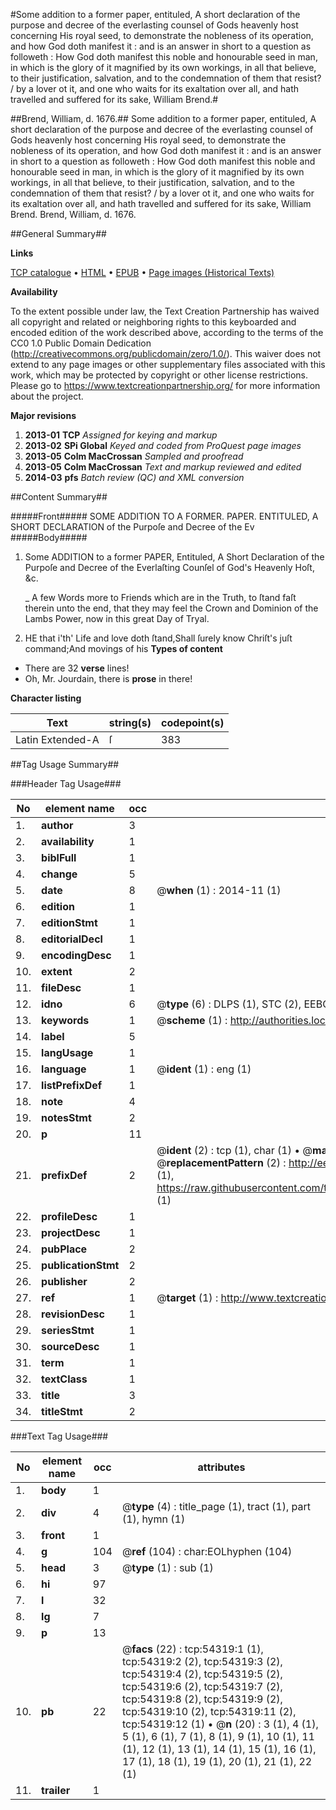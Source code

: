 #Some addition to a former paper, entituled, A short declaration of the purpose and decree of the everlasting counsel of Gods heavenly host concerning His royal seed, to demonstrate the nobleness of its operation, and how God doth manifest it : and is an answer in short to a question as followeth : How God doth manifest this noble and honourable seed in man, in which is the glory of it magnified by its own workings, in all that believe, to their justification, salvation, and to the condemnation of them that resist? / by a lover ot it, and one who waits for its exaltation over all, and hath travelled and suffered for its sake, William Brend.#

##Brend, William, d. 1676.##
Some addition to a former paper, entituled, A short declaration of the purpose and decree of the everlasting counsel of Gods heavenly host concerning His royal seed, to demonstrate the nobleness of its operation, and how God doth manifest it : and is an answer in short to a question as followeth : How God doth manifest this noble and honourable seed in man, in which is the glory of it magnified by its own workings, in all that believe, to their justification, salvation, and to the condemnation of them that resist? / by a lover ot it, and one who waits for its exaltation over all, and hath travelled and suffered for its sake, William Brend.
Brend, William, d. 1676.

##General Summary##

**Links**

[TCP catalogue](http://www.ota.ox.ac.uk/tcp/)  • 
[HTML](http://tei.it.ox.ac.uk/tcp/Texts-HTML/free/A29/A29304.html)  • 
[EPUB](http://tei.it.ox.ac.uk/tcp/Texts-EPUB/free/A29/A29304.epub) • 
[Page images (Historical Texts)](https://historicaltexts.jisc.ac.uk/eebo-12116403e)

**Availability**

To the extent possible under law, the Text Creation Partnership has waived all copyright and related or neighboring rights to this keyboarded and encoded edition of the work described above, according to the terms of the CC0 1.0 Public Domain Dedication (http://creativecommons.org/publicdomain/zero/1.0/). This waiver does not extend to any page images or other supplementary files associated with this work, which may be protected by copyright or other license restrictions. Please go to https://www.textcreationpartnership.org/ for more information about the project.

**Major revisions**

1. __2013-01__ __TCP__ *Assigned for keying and markup*
1. __2013-02__ __SPi Global__ *Keyed and coded from ProQuest page images*
1. __2013-05__ __Colm MacCrossan__ *Sampled and proofread*
1. __2013-05__ __Colm MacCrossan__ *Text and markup reviewed and edited*
1. __2014-03__ __pfs__ *Batch review (QC) and XML conversion*

##Content Summary##

#####Front#####
SOME ADDITION TO A FORMER. PAPER. ENTITULED, A SHORT DECLARATION of the Purpoſe and Decree of the Ev
#####Body#####

1. Some ADDITION to a former PAPER, Entituled, A Short Declaration of the Purpoſe and Decree of the Everlaſting Counſel of God's Heavenly Hoſt, &c.

    _ A few Words more to Friends which are in the Truth, to ſtand faſt therein unto the end, that they may feel the Crown and Dominion of the Lambs Power, now in this great Day of Tryal.
1. HE that i'th' Life and love doth ſtand,Shall ſurely know Chriſt's juſt command;And movings of his
**Types of content**

  * There are 32 **verse** lines!
  * Oh, Mr. Jourdain, there is **prose** in there!

**Character listing**


|Text|string(s)|codepoint(s)|
|---|---|---|
|Latin Extended-A|ſ|383|

##Tag Usage Summary##

###Header Tag Usage###

|No|element name|occ|attributes|
|---|---|---|---|
|1.|__author__|3||
|2.|__availability__|1||
|3.|__biblFull__|1||
|4.|__change__|5||
|5.|__date__|8| @__when__ (1) : 2014-11 (1)|
|6.|__edition__|1||
|7.|__editionStmt__|1||
|8.|__editorialDecl__|1||
|9.|__encodingDesc__|1||
|10.|__extent__|2||
|11.|__fileDesc__|1||
|12.|__idno__|6| @__type__ (6) : DLPS (1), STC (2), EEBO-CITATION (1), OCLC (1), VID (1)|
|13.|__keywords__|1| @__scheme__ (1) : http://authorities.loc.gov/ (1)|
|14.|__label__|5||
|15.|__langUsage__|1||
|16.|__language__|1| @__ident__ (1) : eng (1)|
|17.|__listPrefixDef__|1||
|18.|__note__|4||
|19.|__notesStmt__|2||
|20.|__p__|11||
|21.|__prefixDef__|2| @__ident__ (2) : tcp (1), char (1)  •  @__matchPattern__ (2) : ([0-9\-]+):([0-9IVX]+) (1), (.+) (1)  •  @__replacementPattern__ (2) : http://eebo.chadwyck.com/downloadtiff?vid=$1&page=$2 (1), https://raw.githubusercontent.com/textcreationpartnership/Texts/master/tcpchars.xml#$1 (1)|
|22.|__profileDesc__|1||
|23.|__projectDesc__|1||
|24.|__pubPlace__|2||
|25.|__publicationStmt__|2||
|26.|__publisher__|2||
|27.|__ref__|1| @__target__ (1) : http://www.textcreationpartnership.org/docs/. (1)|
|28.|__revisionDesc__|1||
|29.|__seriesStmt__|1||
|30.|__sourceDesc__|1||
|31.|__term__|1||
|32.|__textClass__|1||
|33.|__title__|3||
|34.|__titleStmt__|2||


###Text Tag Usage###

|No|element name|occ|attributes|
|---|---|---|---|
|1.|__body__|1||
|2.|__div__|4| @__type__ (4) : title_page (1), tract (1), part (1), hymn (1)|
|3.|__front__|1||
|4.|__g__|104| @__ref__ (104) : char:EOLhyphen (104)|
|5.|__head__|3| @__type__ (1) : sub (1)|
|6.|__hi__|97||
|7.|__l__|32||
|8.|__lg__|7||
|9.|__p__|13||
|10.|__pb__|22| @__facs__ (22) : tcp:54319:1 (1), tcp:54319:2 (2), tcp:54319:3 (2), tcp:54319:4 (2), tcp:54319:5 (2), tcp:54319:6 (2), tcp:54319:7 (2), tcp:54319:8 (2), tcp:54319:9 (2), tcp:54319:10 (2), tcp:54319:11 (2), tcp:54319:12 (1)  •  @__n__ (20) : 3 (1), 4 (1), 5 (1), 6 (1), 7 (1), 8 (1), 9 (1), 10 (1), 11 (1), 12 (1), 13 (1), 14 (1), 15 (1), 16 (1), 17 (1), 18 (1), 19 (1), 20 (1), 21 (1), 22 (1)|
|11.|__trailer__|1||
